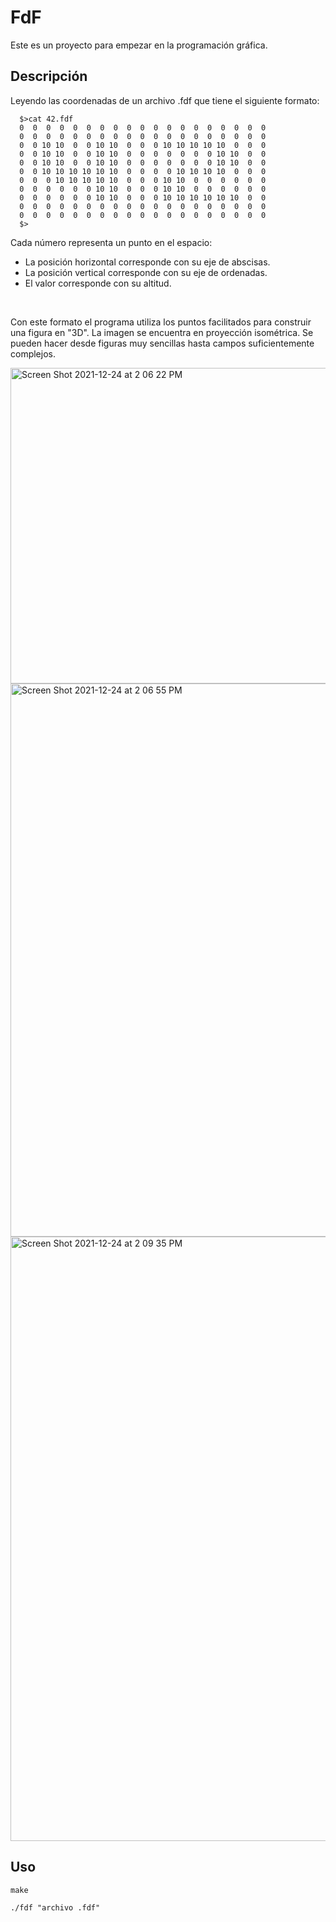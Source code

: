 # FdF
Este es un proyecto para empezar en la programación gráfica.
## Descripción
Leyendo las coordenadas de un archivo .fdf que tiene el siguiente formato:

```
  $>cat 42.fdf
  0  0  0  0  0  0  0  0  0  0  0  0  0  0  0  0  0  0  0
  0  0  0  0  0  0  0  0  0  0  0  0  0  0  0  0  0  0  0
  0  0 10 10  0  0 10 10  0  0  0 10 10 10 10 10  0  0  0
  0  0 10 10  0  0 10 10  0  0  0  0  0  0  0 10 10  0  0
  0  0 10 10  0  0 10 10  0  0  0  0  0  0  0 10 10  0  0
  0  0 10 10 10 10 10 10  0  0  0  0 10 10 10 10  0  0  0
  0  0  0 10 10 10 10 10  0  0  0 10 10  0  0  0  0  0  0
  0  0  0  0  0  0 10 10  0  0  0 10 10  0  0  0  0  0  0
  0  0  0  0  0  0 10 10  0  0  0 10 10 10 10 10 10  0  0
  0  0  0  0  0  0  0  0  0  0  0  0  0  0  0  0  0  0  0
  0  0  0  0  0  0  0  0  0  0  0  0  0  0  0  0  0  0  0
  $>
```

Cada número representa un punto en el espacio:
- La posición horizontal corresponde con su eje de abscisas.
- La posición vertical corresponde con su eje de ordenadas.
- El valor corresponde con su altitud.

<br>

Con este formato el programa utiliza los puntos facilitados para construir una figura en "3D".
La imagen se encuentra en proyección isométrica. Se pueden hacer desde figuras muy sencillas hasta campos suficientemente complejos.

<img width="505" alt="Screen Shot 2021-12-24 at 2 06 22 PM" src="https://user-images.githubusercontent.com/72702214/147354952-68637cc3-4419-4661-b112-c9551e623a28.png">
<img width="885" alt="Screen Shot 2021-12-24 at 2 06 55 PM" src="https://user-images.githubusercontent.com/72702214/147354960-4dccb491-fbd5-4add-beb1-a6dc0a846cd0.png">

<img width="967" alt="Screen Shot 2021-12-24 at 2 09 35 PM" src="https://user-images.githubusercontent.com/72702214/147355034-8b285a4b-7c64-43b3-828b-e0f95ffa5798.png">


## Uso

`make`

`./fdf "archivo .fdf"`
